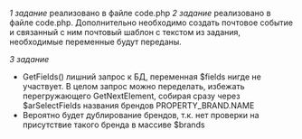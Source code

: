*1 задание* реализовано в файле code.php
*2 задание* реализовано в файле code.php. Дополнительно необходимо создать почтовое событие и связанный с ним почтовый шаблон с текстом из задания, необходимые переменные будут переданы.

*3 задание*
- GetFields() лишний запрос к БД, переменная $fields нигде не участвует. В целом запрос можно переделать, избежать перегружающего GetNextElement, собирая сразу через $arSelectFields названия брендов PROPERTY_BRAND.NAME
- Вероятно будет дублирование брендов, т.к. нет проверки на присутствие такого бренда в массиве $brands
